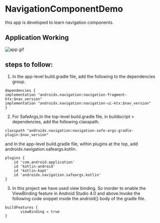 # NavigationComponentDemo

this app is developed to learn navigation components.

## Application Working
![app gif](https://user-images.githubusercontent.com/69664213/145993071-83b2d237-cf09-49bc-a0e4-77ee459a62ca.gif)

## steps to follow:

1. In the app-level build.gradle file, add the following to the dependencies group.

```
dependencies {
implementation "androidx.navigation:navigation-fragment-ktx:$nav_version"
implementation "androidx.navigation:navigation-ui-ktx:$nav_version"
}
```
2. For SafeArgs,In the top-level build.gradle file, in buildscript > dependencies, add the following classpath.

```
classpath "androidx.navigation:navigation-safe-args-gradle-plugin:$nav_version"
```
and
In the app-level build.gradle file, within plugins at the top, add androidx.navigation.safeargs.kotlin.
```
plugins {
    id 'com.android.application'
    id 'kotlin-android'
    id 'kotlin-kapt'
    id 'androidx.navigation.safeargs.kotlin'
}
```
3. In this project we have used view binding. So inorder to enable the ViewBinding feature in Android Studio 4.0 and above.Invoke the following code snippet inside the android{} body of the gradle file.
```
buildFeatures {
       viewBinding = true
}
```
